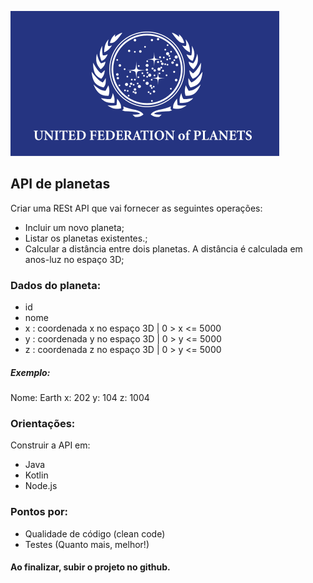 ![](./ufp.png)
## API de planetas

Criar uma RESt API que vai fornecer as seguintes operações:
- Incluir um novo planeta;
- Listar os planetas existentes.;
- Calcular a distância entre dois planetas. A distância é calculada em anos-luz no espaço 3D;

### Dados do planeta:
- id
- nome
- x : coordenada x no espaço 3D | 0 > x <= 5000
- y : coordenada y no espaço 3D | 0 > y <= 5000
- z : coordenada z no espaço 3D | 0 > y <= 5000

##### Exemplo:
Nome: Earth
x: 202
y: 104
z: 1004

### Orientações:
Construir a API em:
- Java
- Kotlin
- Node.js

### Pontos por:
- Qualidade de código (clean code)
- Testes (Quanto mais, melhor!)

#### Ao finalizar, subir o projeto no github.
